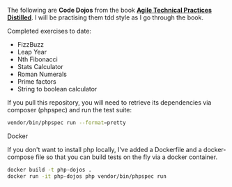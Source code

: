 The following are **Code Dojos** from the book [**Agile Technical Practices Distilled**](https://www.amazon.co.uk/Agile-Technical-Practices-Distilled-Mastering/dp/1793412375). I will be practising them
tdd style as I go through the book.

Completed exercises to date:
* FizzBuzz
* Leap Year
* Nth Fibonacci
* Stats Calculator
* Roman Numerals
* Prime factors
* String to boolean calculator

If you pull this repository, you will need to retrieve its dependencies 
via composer (phpspec) and run the test suite:

```bash
vendor/bin/phpspec run --format=pretty
```

Docker

If you don't want to install php locally, I've added a Dockerfile and a
docker-compose file so that you can build tests on the fly via a docker
container.

```bash
docker build -t php-dojos .
docker run -it php-dojos php vendor/bin/phpspec run
```

